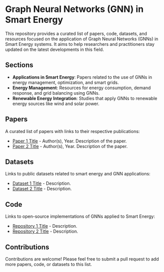 

# Graph Neural Networks (GNN) in Smart Energy

This repository provides a curated list of papers, code, datasets, and resources focused on the application of Graph Neural Networks (GNNs) in Smart Energy systems. It aims to help researchers and practitioners stay updated on the latest developments in this field.

## Sections
- **Applications in Smart Energy**: Papers related to the use of GNNs in energy management, optimization, and smart grids.
- **Energy Management**: Resources for energy consumption, demand response, and grid balancing using GNNs.
- **Renewable Energy Integration**: Studies that apply GNNs to renewable energy sources like wind and solar power.

## Papers
A curated list of papers with links to their respective publications:
- [Paper 1 Title](https://link-to-paper) - Author(s), Year. Description of the paper.
- [Paper 2 Title](https://link-to-paper) - Author(s), Year. Description of the paper.

## Datasets
Links to public datasets related to smart energy and GNN applications:
- [Dataset 1 Title](https://link-to-dataset) - Description.
- [Dataset 2 Title](https://link-to-dataset) - Description.

## Code
Links to open-source implementations of GNNs applied to Smart Energy:
- [Repository 1 Title](https://github.com/link-to-repository) - Description.
- [Repository 2 Title](https://github.com/link-to-repository) - Description.

## Contributions
Contributions are welcome! Please feel free to submit a pull request to add more papers, code, or datasets to this list.
